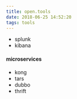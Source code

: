 ```yaml
---
title: open.tools
date: 2018-06-25 14:52:20
tags: tools
---
```


- splunk
- kibana


#### microservices

- kong 
- tars
- dubbo
- thrift
